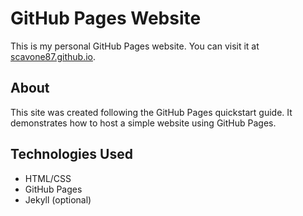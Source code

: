 # GitHub Pages Website

This is my personal GitHub Pages website. You can visit it at [scavone87.github.io](https://scavone87.github.io).

## About

This site was created following the GitHub Pages quickstart guide. It demonstrates how to host a simple website using GitHub Pages.

## Technologies Used

- HTML/CSS
- GitHub Pages
- Jekyll (optional)
